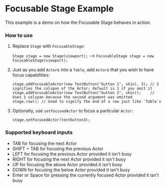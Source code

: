 # Focusable Stage Example #

This example is a demo on how the Focusable Stage behaves in action.

### How to use ###

 1. Replace `Stage` with `FocusableStage`:
 
     `Stage stage = new Stage(viewport);` --> `FocusableStage stage = new FocusableStage(viewport);`
 2. Just as you add `Actor`s into a `Table`, add `Actor`s that you wish to have focus capabilities:
 
        stage.addFocusableActor(new TextButton("button 1", skin), 3); // 3 signifies the colspan of the Actor; default is 1 if you omit it
        stage.addFocusableActor(new TextButton("button 2", skin));    // Uses 1 colspan because the second argument was omitted
        stage.row(); // Used to signify the end of a row just like `Table`s
 3. Optionally, use `setFocusedActor` to focus a particular `Actor`:
  
        stage.setFocusedActor(textbutton3);
        
 ### Supported keyboard inputs ###
 
  - TAB             for focusing the next Actor
  - SHIFT + TAB     for focusing the previous Actor
  - LEFT            for focusing the previous Actor provided it isn't busy
  - RIGHT           for focusing the next Actor provided it isn't busy
  - UP              for focusing the above Actor provided it isn't busy
  - DOWN            for focusing the below Actor provided it isn't busy
  - Enter or Space  for pressing the currently focused Actor provided it isn't busy